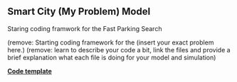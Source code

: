 ## Smart City (My Problem) Model
Staring coding framwork for the Fast Parking Search

(remove:  Starting coding framework for the (insert your exact problem here.)
(remove: learn to describe your code a bit, link the files and provide a brief explanation what each file is doing for your model and simulation)

[**Code template**](../code/FPS_system)